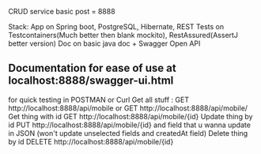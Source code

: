 CRUD service
basic post = 8888

Stack:
App on Spring boot, PostgreSQL, Hibernate, REST
Tests on Testcontainers(Much better then blank mockito), RestAssured(AssertJ better version)
Doc on basic java doc + Swagger Open API
## Documentation for ease of use at localhost:8888/swagger-ui.html
for quick testing in POSTMAN or Curl
Get all stuff : GET http://localhost:8888/api/mobile or GET http://localhost:8888/api/mobile/
Get thing with id GET http://localhost:8888/api/mobile/{id}
Update thing by id PUT  http://localhost:8888/api/mobile/{id} and field that u wanna update in JSON (won't update unselected fields and createdAt field)
Delete thing by id DELETE http://localhost:8888/api/mobile/{id}
